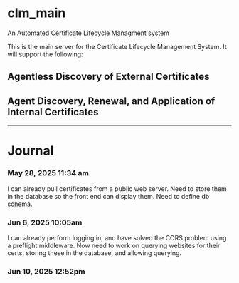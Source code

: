 # clm_main
An Automated Certificate Lifecycle Managment system

This is the main server for the Certificate Lifecycle Management System. 
It will support the following:
## Agentless Discovery of External Certificates

## Agent Discovery, Renewal, and Application of Internal Certificates


---
# Journal
### May 28, 2025 11:34 am
I can already pull certificates from a public web server.
Need to store them in the database so the front end can display them. Need to define db schema.

### Jun 6, 2025 10:05am
I can already perform logging in, and have solved the CORS problem using a preflight middleware.
Now need to work on querying websites for their certs, storing these in the database, and allowing querying.

### Jun 10, 2025 12:52pm

